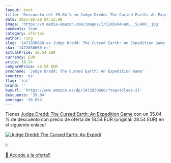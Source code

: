 ```yaml
---
layout: post
title: 'Descuento del 35.04 % en Judge Dredd: The Cursed Earth: An Expedi'
date: 2021-02-28 04:52:08
image: 'https://m.media-amazon.com/images/I/51XQvHA+WmL._SL400_.jpg'
comments: true
category: ofertas
author: ring
slug: '1472830660-es Judge Dredd: The Cursed Earth: An Expedition Game'
sku: '1472830660-es'
actualPrice: 18.54 EUR
currency: EUR
price: 18.54
comparePrice: 28.54 EUR
prodname: 'Judge Dredd: The Cursed Earth: An Expedition Game'
country: 'es'
flag: '🇪🇸'
brand: ''
buyurl: 'https://www.amazon.es/dp/1472830660/?tag=tolees-21'
descuento: '35.04'
average: '18.654'
---
```


Tienes [Judge Dredd: The Cursed Earth: An Expedition Game](https://www.amazon.es/dp/1472830660/?tag=tolees-21) con un 35.04 % de descuento con precio de oferta de 18.54 EUR (original: 28.54 EUR) en el siguiente enlace!

[![Judge Dredd: The Cursed Earth: An Expedi](https://m.media-amazon.com/images/I/51XQvHA+WmL._SL400_.jpg)](https://www.amazon.es/dp/1472830660/?tag=tolees-21)

ℹ️:


[🛒 Accede a la oferta!!](https://www.amazon.es/dp/1472830660/?tag=tolees-21)
